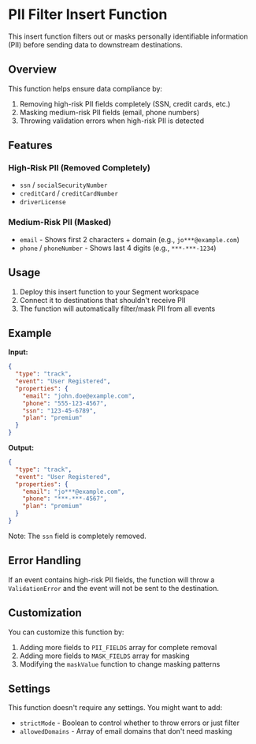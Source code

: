 # PII Filter Insert Function

This insert function filters out or masks personally identifiable information (PII) before sending data to downstream destinations.

## Overview

This function helps ensure data compliance by:
1. Removing high-risk PII fields completely (SSN, credit cards, etc.)
2. Masking medium-risk PII fields (email, phone numbers)
3. Throwing validation errors when high-risk PII is detected

## Features

### High-Risk PII (Removed Completely)
- `ssn` / `socialSecurityNumber`
- `creditCard` / `creditCardNumber`
- `driverLicense`

### Medium-Risk PII (Masked)
- `email` - Shows first 2 characters + domain (e.g., `jo***@example.com`)
- `phone` / `phoneNumber` - Shows last 4 digits (e.g., `***-***-1234`)

## Usage

1. Deploy this insert function to your Segment workspace
2. Connect it to destinations that shouldn't receive PII
3. The function will automatically filter/mask PII from all events

## Example

**Input:**
```json
{
  "type": "track",
  "event": "User Registered",
  "properties": {
    "email": "john.doe@example.com",
    "phone": "555-123-4567",
    "ssn": "123-45-6789",
    "plan": "premium"
  }
}
```

**Output:**
```json
{
  "type": "track",
  "event": "User Registered",
  "properties": {
    "email": "jo***@example.com",
    "phone": "***-***-4567",
    "plan": "premium"
  }
}
```

Note: The `ssn` field is completely removed.

## Error Handling

If an event contains high-risk PII fields, the function will throw a `ValidationError` and the event will not be sent to the destination.

## Customization

You can customize this function by:
1. Adding more fields to `PII_FIELDS` array for complete removal
2. Adding more fields to `MASK_FIELDS` array for masking
3. Modifying the `maskValue` function to change masking patterns

## Settings

This function doesn't require any settings. You might want to add:
- `strictMode` - Boolean to control whether to throw errors or just filter
- `allowedDomains` - Array of email domains that don't need masking 